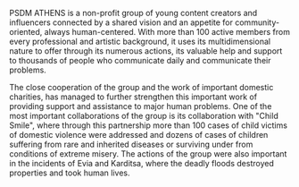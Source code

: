 PSDM ATHENS is a non-profit group of young content creators and influencers connected by a shared vision and an appetite for community-oriented, always human-centered. With more than 100 active members from every professional and artistic background, it uses its multidimensional nature to offer through its numerous actions, its valuable help and support to thousands of people who communicate daily and communicate their problems.

The close cooperation of the group and the work of important domestic charities, has managed to further strengthen this important work of providing support and assistance to major human problems. One of the most important collaborations of the group is its collaboration with "Child Smile", where through this partnership more than 100 cases of child victims of domestic violence were addressed and dozens of cases of children suffering from rare and inherited diseases or surviving under from conditions of extreme misery. The actions of the group were also important in the incidents of Evia and Karditsa, where the deadly floods destroyed properties and took human lives.
